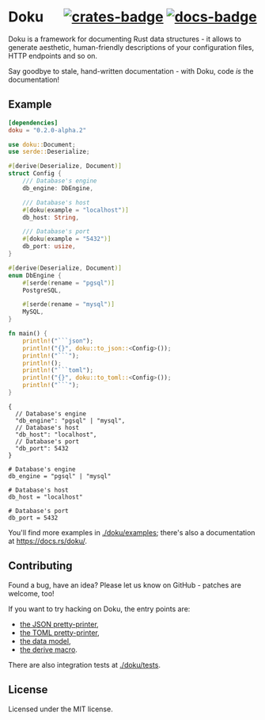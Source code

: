 # Doku &emsp; [![crates-badge]][crates-link] [![docs-badge]][docs-link]

[crates-badge]: https://img.shields.io/crates/v/doku.svg
[crates-link]: https://crates.io/crates/doku
[docs-badge]: https://img.shields.io/badge/docs.rs-latest-informational
[docs-link]: https://docs.rs/doku

Doku is a framework for documenting Rust data structures - it allows to generate
aesthetic, human-friendly descriptions of your configuration files, HTTP
endpoints and so on.

Say goodbye to stale, hand-written documentation - with Doku, code _is_ the
documentation!

## Example

```toml
[dependencies]
doku = "0.2.0-alpha.2"
```

```rust
use doku::Document;
use serde::Deserialize;

#[derive(Deserialize, Document)]
struct Config {
    /// Database's engine
    db_engine: DbEngine,

    /// Database's host
    #[doku(example = "localhost")]
    db_host: String,

    /// Database's port
    #[doku(example = "5432")]
    db_port: usize,
}

#[derive(Deserialize, Document)]
enum DbEngine {
    #[serde(rename = "pgsql")]
    PostgreSQL,

    #[serde(rename = "mysql")]
    MySQL,
}

fn main() {
    println!("```json");
    println!("{}", doku::to_json::<Config>());
    println!("```");
    println!();
    println!("```toml");
    println!("{}", doku::to_toml::<Config>());
    println!("```");
}
```

```
{
  // Database's engine
  "db_engine": "pgsql" | "mysql",
  // Database's host
  "db_host": "localhost",
  // Database's port
  "db_port": 5432
}
```

```
# Database's engine
db_engine = "pgsql" | "mysql"

# Database's host
db_host = "localhost"

# Database's port
db_port = 5432
```

You'll find more examples in [./doku/examples](./doku/examples); there's also a
documentation at <https://docs.rs/doku/>.

## Contributing

Found a bug, have an idea? Please let us know on GitHub - patches are welcome,
too!

If you want to try hacking on Doku, the entry points are:

- [the JSON pretty-printer](./doku/src/printers/json.rs),
- [the TOML pretty-printer](./doku/src/printers/toml.rs),
- [the data model](./doku/src/objects.rs),
- [the derive macro](./doku-derive/src/lib.rs).

There are also integration tests at [./doku/tests](./doku/tests).

## License

Licensed under the MIT license.
